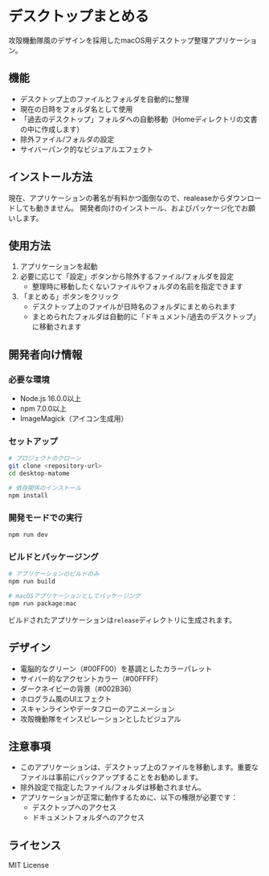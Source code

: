 # デスクトップまとめる

攻殻機動隊風のデザインを採用したmacOS用デスクトップ整理アプリケーション。

## 機能

- デスクトップ上のファイルとフォルダを自動的に整理
- 現在の日時をフォルダ名として使用
- 「過去のデスクトップ」フォルダへの自動移動（Homeディレクトリの文書の中に作成します）
- 除外ファイル/フォルダの設定
- サイバーパンク的なビジュアルエフェクト

## インストール方法

現在、アプリケーションの著名が有料かつ面倒なので、realeaseからダウンロードしても動きません。
開発者向けのインストール、およびパッケージ化でお願いします。


## 使用方法

1. アプリケーションを起動
2. 必要に応じて「設定」ボタンから除外するファイル/フォルダを設定
   - 整理時に移動したくないファイルやフォルダの名前を指定できます
3. 「まとめる」ボタンをクリック
   - デスクトップ上のファイルが日時名のフォルダにまとめられます
   - まとめられたフォルダは自動的に「ドキュメント/過去のデスクトップ」に移動されます

## 開発者向け情報

### 必要な環境

- Node.js 16.0.0以上
- npm 7.0.0以上
- ImageMagick（アイコン生成用）

### セットアップ

```bash
# プロジェクトのクローン
git clone <repository-url>
cd desktop-matome

# 依存関係のインストール
npm install
```

### 開発モードでの実行

```bash
npm run dev
```

### ビルドとパッケージング

```bash
# アプリケーションのビルドのみ
npm run build

# macOSアプリケーションとしてパッケージング
npm run package:mac
```

ビルドされたアプリケーションは`release`ディレクトリに生成されます。

## デザイン

- 電脳的なグリーン（#00FF00）を基調としたカラーパレット
- サイバー的なアクセントカラー（#00FFFF）
- ダークネイビーの背景（#002B36）
- ホログラム風のUIエフェクト
- スキャンラインやデータフローのアニメーション
- 攻殻機動隊をインスピレーションとしたビジュアル

## 注意事項

- このアプリケーションは、デスクトップ上のファイルを移動します。重要なファイルは事前にバックアップすることをお勧めします。
- 除外設定で指定したファイル/フォルダは移動されません。
- アプリケーションが正常に動作するために、以下の権限が必要です：
  - デスクトップへのアクセス
  - ドキュメントフォルダへのアクセス

## ライセンス

MIT License